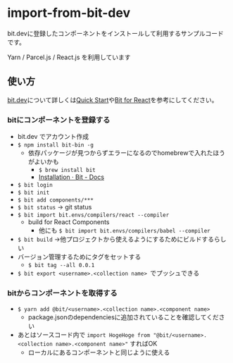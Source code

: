 # import-from-bit-dev
bit.devに登録したコンポーネントをインストールして利用するサンプルコードです。

Yarn / Parcel.js / React.js を利用しています

## 使い方
[bit.dev](https://bit.dev/)について詳しくは[Quick Start](https://docs.bit.dev/docs/quick-start)や[Bit for React](https://docs.bit.dev/docs/tutorials/bit-react-tutorial)を参考にしてください。

### bitにコンポーネントを登録する
* bit.dev でアカウント作成
* ``` $ npm install bit-bin -g ```
	* 依存パッケージが見つからずエラーになるのでhomebrewで入れたほうがよいかも
		* ``` $ brew install bit ```
		* [Installation · Bit - Docs](https://docs.bit.dev/docs/installation#macos)
* ``` $ bit login ```
* ``` $ bit init ```
* ``` $ bit add components/*** ```
* ``` $ bit status ``` → git status
* ``` $ bit import bit.envs/compilers/react --compiler ```
  * build for React Components
	* 他にも ``` $ bit import bit.envs/compilers/babel --compiler ```
* ``` $ bit build ``` →他プロジェクトから使えるようにするためにビルドするらしい
* バージョン管理するためにタグをセットする
	* ``` $ bit tag --all 0.0.1 ```
* ```$ bit export <username>.<collection name> ```でプッシュできる

### bitからコンポーネントを取得する
* ``` $ yarn add @bit/<username>.<collection name>.<component name> ```
  * package.jsonのdependenciesに追加されていることを確認してください
* あとはソースコード内で ``` import HogeHoge from "@bit/<username>.<collection name>.<component name>" ``` すればOK
  * ローカルにあるコンポーネントと同じように使える
